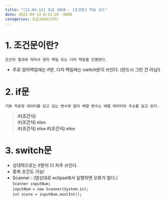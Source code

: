 ```yaml
---
title: "[21.04.13] 초급 JAVA - [조건문] 학습 코드"
date: 2021-04-13 8:12:28 -0400
categories: 초급JAVA스터디
---
```



# 1. 조건문이란?

	조건의 결과에 따라서 양자 택일 또는 다자 택일을 진행한다.

* 주로 양자택일에는 if문, 다자 택일에는 switch문이 쓰인다. (반드시 그런 건 아님!) 
   

# 2. if문

	기본 자료형 데이터를 담고 있는 변수와 달리 배열 변수는 배열 데이터의 주소를 담고 있다.
	
>**if(조건식)**    
>**if(조건식) else**    
>**if(조건식) else if(조건식) else**


# 3. switch문

* 상대적으로는 if문이 더 자주 쓰인다.
* 중복 조건도 가능!  
* Scanner :  (영상대로 eclipse에서 실행하면 오류가 떴다.)   
`Scanner inputNum;`    
`inputNum = new Scanner(System.in);`   
`int score = inputNum.nextInt();`
